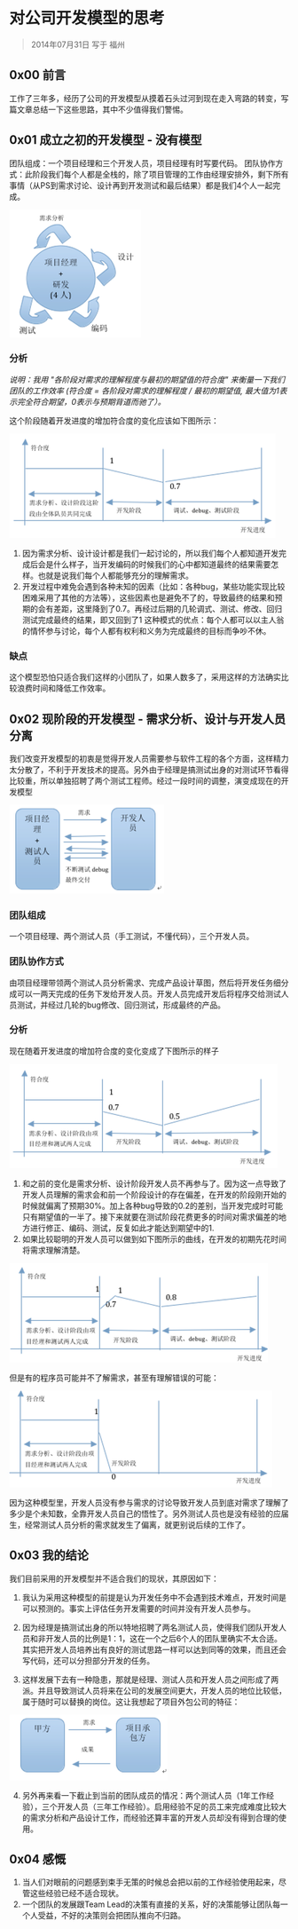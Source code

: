 # 对公司开发模型的思考

> 2014年07月31日 写于 福州

## 0x00 前言

工作了三年多，经历了公司的开发模型从摸着石头过河到现在走入弯路的转变，写篇文章总结一下这些思路，其中不少值得我们警惕。

## 0x01 成立之初的开发模型 - 没有模型

团队组成：一个项目经理和三个开发人员，项目经理有时写要代码。
团队协作方式：此阶段我们每个人都是全栈的，除了项目管理的工作由经理安排外，剩下所有事情（从PS到需求讨论、设计再到开发测试和最后结果）都是我们4个人一起完成。

![没有模型](./images/20140731-step-1-no-model.png)

### 分析

*说明：我用 "各阶段对需求的理解程度与最初的期望值的符合度" 来衡量一下我们团队的工作效率 (符合度 = 各阶段对需求的理解程度 / 最初的期望值, 最大值为1表示完全符合期望，0表示与预期背道而驰了）。*

这个阶段随着开发进度的增加符合度的变化应该如下图所示：

![符合度](./images/20140731-step-1-match-rate.png)

1. 因为需求分析、设计设计都是我们一起讨论的，所以我们每个人都知道开发完成后会是什么样子，当开发编码的时候我们的心中都知道最终的结果需要怎样。也就是说我们每个人都能够充分的理解需求。
2. 开发过程中难免会遇到各种未知的因素（比如：各种bug，某些功能实现比较困难采用了其他的方法等），这些因素也是避免不了的，导致最终的结果和预期的会有差距，这里降到了0.7。再经过后期的几轮调式、测试、修改、回归测试完成最终的结果，即又回到了1
这种模式的优点：每个人都可以以主人翁的情怀参与讨论，每个人都有权利和义务为完成最终的目标而争吵不休。

### 缺点

这个模型恐怕只适合我们这样的小团队了，如果人数多了，采用这样的方法确实比较浪费时间和降低工作效率。

## 0x02 现阶段的开发模型 - 需求分析、设计与开发人员分离

我们改变开发模型的初衷是觉得开发人员需要参与软件工程的各个方面，这样精力太分散了，不利于开发技术的提高。另外由于经理是搞测试出身的对测试环节看得比较重，所以单独招聘了两个测试工程师。经过一段时间的调整，演变成现在的开发模型

![现阶段](./images/20140731-step-2-split-model.png)

### 团队组成

一个项目经理、两个测试人员（手工测试，不懂代码），三个开发人员。

### 团队协作方式

由项目经理带领两个测试人员分析需求、完成产品设计草图，然后将开发任务细分成可以一两天完成的任务下发给开发人员。开发人员完成开发后将程序交给测试人员测试，并经过几轮的bug修改、回归测试，形成最终的产品。

### 分析

现在随着开发进度的增加符合度的变化变成了下图所示的样子

![现阶段的符合度](./images/20140731-step-2-match-rate.png)

1. 和之前的变化是需求分析、设计阶段开发人员不再参与了。因为这一点导致了开发人员理解的需求会和前一个阶段设计的存在偏差，在开发的阶段刚开始的时候就偏离了预期30%。加上各种bug导致的0.2的差别，当开发完成时可能只有期望值的一半了。接下来就要在测试阶段花费更多的时间对需求偏差的地方进行修正、编码、测试，反复如此才能达到期望中的1.
2. 如果比较聪明的开发人员可以做到如下图所示的曲线，在开发的初期先花时间将需求理解清楚。

![聪明的符合度](./images/20140731-step-2-smart-dever.png)

但是有的程序员可能并不了解需求，甚至有理解错误的可能：

![错误的符合度](./images/20140731-step-2-error-dever.png)

因为这种模型里，开发人员没有参与需求的讨论导致开发人员到底对需求了理解了多少是个未知数，全靠开发人员自己的悟性了。另外测试人员也是没有经验的应届生，经常测试人员分析的需求就发生了偏离，就更别说后续的工作了。

## 0x03 我的结论

我们目前采用的开发模型并不适合我们的现状，其原因如下：

1. 我认为采用这种模型的前提是认为开发任务中不会遇到技术难点，开发时间是可以预测的。事实上评估任务开发需要的时间并没有开发人员参与。

2. 因为经理是搞测试出身的所以特地招聘了两名测试人员，使得我们团队开发人员和非开发人员的比例是1：1，这在一个之后6个人的团队里确实不太合适。其实把开发人员培养出有良好的测试思路一样可以达到同等的效果，而且还会写代码，还可以分担部分开发的任务。

3. 这样发展下去有一种隐患，那就是经理、测试人员和开发人员之间形成了两派。并且导致测试人员将来在公司的发展空间更大，开发人员的地位比较低，属于随时可以替换的岗位。这让我想起了项目外包公司的特征：

![感慨](./images/20140731-step-3-thinking.png)

4. 另外再来看一下截止到当前的团队成员的情况：两个测试人员（1年工作经验），三个开发人员（三年工作经验）。启用经验不足的员工来完成难度比较大的需求分析和产品设计工作，而经验还算丰富的开发人员却没有得到合理的使用。

## 0x04 感慨

1. 当人们对眼前的问题感到束手无策的时候总会把以前的工作经验使用起来，尽管这些经验已经不适合现状。
2. 一个团队的发展跟Team Lead的决策有直接的关系，好的决策能够让团队每一个人受益，不好的决策则会把团队推向不归路。
